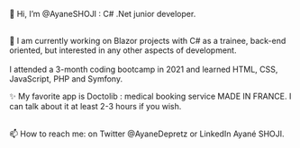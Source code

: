 👋 Hi, I’m @AyaneSHOJI : C# .Net junior developer.</br>
</br>

🌱 I am currently working on Blazor projects with C# as a trainee, back-end oriented, but interested in any other aspects of development.</br>    
</br>
I attended a 3-month coding bootcamp in 2021 and learned HTML, CSS, JavaScript, PHP and Symfony.<br/>

✨ My favorite app is Doctolib : medical booking service MADE IN FRANCE. I can talk about it at least 2-3 hours if you wish.</br>
</br>
    
📫 How to reach me: on Twitter @AyaneDepretz or LinkedIn Ayané SHOJI.</br>

<!---
AyaneSHOJI/AyaneSHOJI is a ✨ special ✨ repository because its `README.md` (this file) appears on your GitHub profile.
You can click the Preview link to take a look at your changes.
--->
